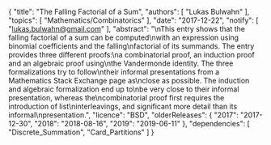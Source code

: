 {
    "title": "The Falling Factorial of a Sum",
    "authors": [
        "Lukas Bulwahn"
    ],
    "topics": [
        "Mathematics/Combinatorics"
    ],
    "date": "2017-12-22",
    "notify": [
        "lukas.bulwahn@gmail.com"
    ],
    "abstract": "\nThis entry shows that the falling factorial of a sum can be computed\nwith an expression using binomial coefficients and the falling\nfactorial of its summands. The entry provides three different proofs:\na combinatorial proof, an induction proof and an algebraic proof using\nthe Vandermonde identity.  The three formalizations try to follow\ntheir informal presentations from a Mathematics Stack Exchange page as\nclose as possible. The induction and algebraic formalization end up to\nbe very close to their informal presentation, whereas the\ncombinatorial proof first requires the introduction of list\ninterleavings, and significant more detail than its informal\npresentation.",
    "licence": "BSD",
    "olderReleases": {
        "2017": "2017-12-30",
        "2018": "2018-08-16",
        "2019": "2019-06-11"
    },
    "dependencies": [
        "Discrete_Summation",
        "Card_Partitions"
    ]
}